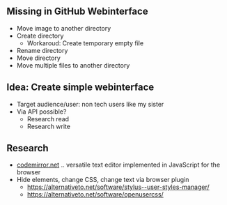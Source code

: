 ## Missing in GitHub Webinterface

- Move image to another directory
- Create directory
    - Workaroud: Create temporary empty file
- Rename directory
- Move directory
- Move multiple files to another directory

## Idea: Create simple webinterface

- Target audience/user: non tech users like my sister
- Via API possible?
    - Research read
    - Research write

## Research
- [codemirror.net](https://codemirror.net/) .. versatile text editor implemented in JavaScript for the browser
- Hide elements, change CSS, change text via browser plugin
  - https://alternativeto.net/software/stylus--user-styles-manager/
  - https://alternativeto.net/software/openusercss/
